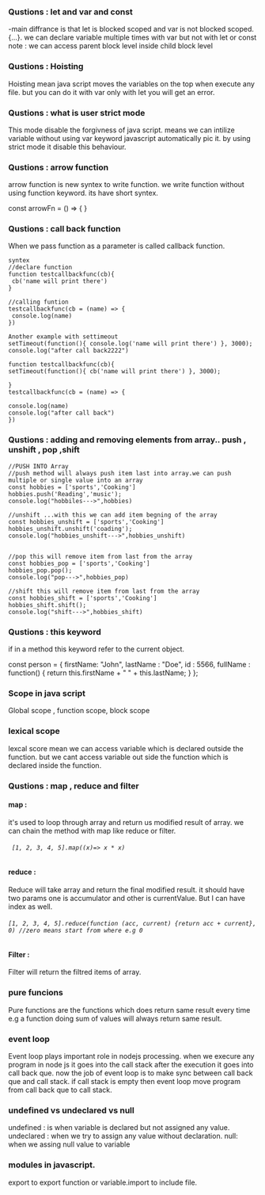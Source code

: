 ### Qustions : let and var and const
-main diffrance is that let is blocked scoped and var is not blocked scoped. {...}.
we can declare variable multiple times with var but not with let or const
      note : we can access parent block level inside child block level
###  Qustions : Hoisting    
Hoisting mean java script moves the variables on the top when execute any file. but you can do it with var only with let you will get an error. 
###  Qustions : what is user strict mode
 This mode disable the forgivness of java script. means we can intilize variable without using var keyword javascript automatically pic it. by using strict mode it disable this behaviour. 
 ###  Qustions : arrow function
 arrow function is new syntex to write function. we write function without using function keyword. its have short syntex.
 
 const arrowFn = () => {  }
 ###  Qustions : call back function
 When we pass function as a parameter is called callback function. 
 
```
syntex
//declare function
function testcallbackfunc(cb){
 cb('name will print there')
}

//calling funtion
testcallbackfunc(cb = (name) => {
 console.log(name)
})
  ```
  ```
Another example with settimeout
setTimeout(function(){ console.log('name will print there') }, 3000);
console.log("after call back2222")

function testcallbackfunc(cb){
setTimeout(function(){ cb('name will print there') }, 3000);
		
}
testcallbackfunc(cb = (name) => {
	
 console.log(name)
 console.log("after call back")
})
```

 ###  Qustions : adding and removing elements from array.. push , unshift , pop ,shift
  
  ```
  //PUSH INTO Array
//push method will always push item last into array.we can push multiple or single value into an array
const hobbies = ['sports','Cooking']
hobbies.push('Reading','music');
console.log("hobbiles--->",hobbies)

//unshift ...with this we can add item begning of the array
const hobbies_unshift = ['sports','Cooking']
hobbies_unshift.unshift('coading');
console.log("hobbies_unshift--->",hobbies_unshift)


//pop this will remove item from last from the array
const hobbies_pop = ['sports','Cooking']
hobbies_pop.pop();
console.log("pop--->",hobbies_pop)

//shift this will remove item from last from the array
const hobbies_shift = ['sports','Cooking']
hobbies_shift.shift();
console.log("shift--->",hobbies_shift)
```

###  Qustions : this keyword

if in a method this keyword refer to the current object. 

const person = {
  firstName: "John",
  lastName : "Doe",
  id       : 5566,
  fullName : function() {
    return this.firstName + " " + this.lastName;
  }
};

### Scope in java script
Global scope , function scope, block scope

### lexical scope
lexcal score mean we can access variable which is declared outside the function. but we cant access variable out side the function which is declared inside the function.

### Qustions : map , reduce and filter
#### map :
it's used to loop through array and return us modified result of array. we can chain the method with map like reduce or filter.
###### ` [1, 2, 3, 4, 5].map((x)=> x * x)`
#### reduce : 
Reduce will take array and return the final modified result. it should have two params one is accumulator and other is currentValue. But I can have index as well. 
###### `[1, 2, 3, 4, 5].reduce(function (acc, current) {return acc + current}, 0) //zero means start from where e.g 0`
#### Filter : 
Filter will return the filtred items of array.

### pure funcions 
Pure functions are the functions which does return same result every time e.g a function doing sum of values will always return same result.
### event loop
Event loop plays important role in nodejs processing. when we execure any program in node js it goes into the call stack after the execution it goes into call back que. now the job of event loop is to make sync between call back que and call stack. 
if call stack is empty then event loop move program from call back que to call stack. 

### undefined vs undeclared vs null
undefined : is when variable is declared but not assigned any value.
undeclared : when we try to assign any value without declaration. 
null: when we assing null value to variable

### modules in javascript.
export to export function or variable.import to include file.



